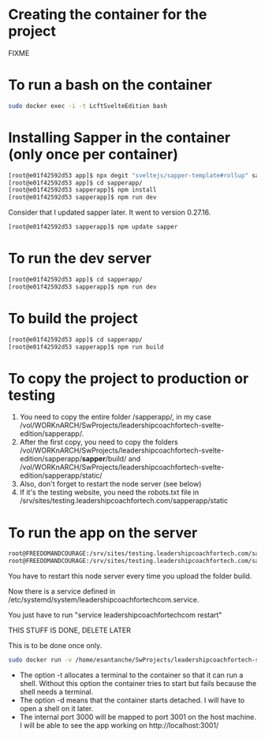 # Creating the container for the project


FIXME 

# To run a bash on the container

```bash
sudo docker exec -i -t LcftSvelteEdition bash
```

# Installing Sapper in the container (only once per container)

```bash
[root@e01f42592d53 app]$ npx degit "sveltejs/sapper-template#rollup" sapperapp
[root@e01f42592d53 app]$ cd sapperapp/
[root@e01f42592d53 sapperapp]$ npm install
[root@e01f42592d53 sapperapp]$ npm run dev
```

Consider that I updated sapper later. It went to version 0.27.16.

```bash
[root@e01f42592d53 sapperapp]$ npm update sapper
```

# To run the dev server

```bash
[root@e01f42592d53 app]$ cd sapperapp/
[root@e01f42592d53 sapperapp]$ npm run dev
```



# To build the project

```bash
[root@e01f42592d53 app]$ cd sapperapp/
[root@e01f42592d53 sapperapp]$ npm run build
```

# To copy the project to production or testing

1. You need to copy the entire folder /sapperapp/, in my case /vol/WORKnARCH/SwProjects/leadershipcoachfortech-svelte-edition/sapperapp/.
1. After the first copy, you need to copy the folders /vol/WORKnARCH/SwProjects/leadershipcoachfortech-svelte-edition/sapperapp/__sapper__/build/ and 
/vol/WORKnARCH/SwProjects/leadershipcoachfortech-svelte-edition/sapperapp/static/
1. Also, don't forget to restart the node server (see below)
1. If it's the testing website, you need the robots.txt file in /srv/sites/testing.leadershipcoachfortech.com/sapperapp/static

# To run the app on the server

```bash
root@FREEDOMANDCOURAGE:/srv/sites/testing.leadershipcoachfortech.com/sapperapp# export PORT=3001
root@FREEDOMANDCOURAGE:/srv/sites/testing.leadershipcoachfortech.com/sapperapp# nohup node __sapper__/build &
```

You have to restart this node server every time you upload the folder build.

Now there is a service defined in /etc/systemd/system/leadershipcoachfortechcom.service.

You just have to run "service leadershipcoachfortechcom restart"


THIS STUFF IS DONE, DELETE LATER

This is to be done once only.

```bash
sudo docker run -v /home/esantanche/SwProjects/leadershipcoachfortech-svelte-edition/:/app -w /app -t -d -p 3001:3000 --name=LcftSvelteEdition nodejsgitbashnpm
```

* The option -t allocates a terminal to the container so that it can run a shell. Without this option the container tries to start but fails because the shell needs a terminal.
* The option -d means that the container starts detached. I will have to open a shell on it later.
* The internal port 3000 will be mapped to port 3001 on the host machine. I will be able to see the app working on http://localhost:3001/
